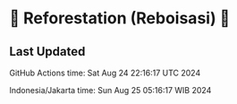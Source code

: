 
# 🌳 Reforestation (Reboisasi) 🌲

## Last Updated

GitHub Actions time: Sat Aug 24 22:16:17 UTC 2024

Indonesia/Jakarta time: Sun Aug 25 05:16:17 WIB 2024

